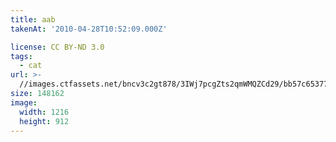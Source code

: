 ```yaml
---
title: aab
takenAt: '2010-04-28T10:52:09.000Z'

license: CC BY-ND 3.0
tags:
  - cat
url: >-
  //images.ctfassets.net/bncv3c2gt878/3IWj7pcgZts2qmWMQZCd29/bb57c65377d30b50949838c0167797e7/aab_4559757533_o
size: 148162
image:
  width: 1216
  height: 912
---
```


